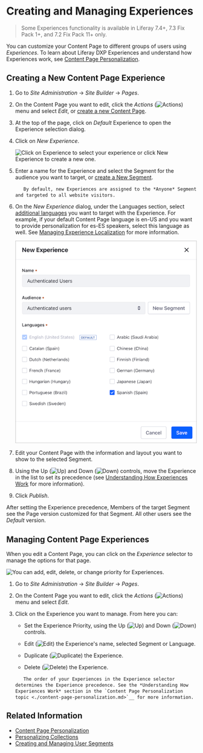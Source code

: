 # Creating and Managing Experiences

> Some Experiences functionality is available in Liferay 7.4+, 7.3 Fix Pack 1+, and 7.2 Fix Pack 11+ only.

You can customize your Content Page to different groups of users using *Experiences*. To learn about Liferay DXP Experiences and understand how Experiences work, see [Content Page Personalization](./content-page-personalization.md).

## Creating a New Content Page Experience

1. Go to *Site Administration* &rarr; *Site Builder* &rarr; *Pages*.

2. On the Content Page you want to edit, click the *Actions* (![Actions](../../../images/icon-actions.png)) menu and select *Edit*, or [create a new Content Page](../../creating-pages/building-and-managing-content-pages/building-content-pages.md).

3. At the top of the page, click on *Default* Experience to open the Experience selection dialog.

4. Click on *New Experience*.

    ![Click on Experience to select your experience or click New Experience to create a new one.](./content-page-personalization/images/01.png)

5. Enter a name for the Experience and select the Segment for the audience you want to target, or [create a New Segment](../segmentation/creating-and-managing-user-segments.md).

    ```note::
       By default, new Experiences are assigned to the *Anyone* Segment and targeted to all website visitors.
    ```

1. On the *New Experience* dialog, under the Languages section, select [additional languages](./content-page-personalization.md#managing-experience-localization) you want to target with the Experience. For example, if your default Content Page language is en-US and you want to provide personalization for es-ES speakers, select this language as well. See [Managing Experience Localization](./content-page-personalization.md#managing-experience-localization) for more information.

    ![Select an existing Segment for the Experience and, opitonally, an additional language](./content-page-personalization/images/02.png)

6. Edit your Content Page with the information and layout you want to show to the selected Segment.

7. Using the Up (![Up](../../../images/icon-angle-up.png)) and Down (![Down](../../../images/icon-angle-down.png)) controls, move the Experience in the list to set its precedence (see [Understanding How Experiences Work](#understanding-how-experiences-work) for more information).

8. Click *Publish*.

After setting the Experience precedence, Members of the target Segment see the Page version customized for that Segment. All other users see the *Default* version.

## Managing Content Page Experiences

When you edit a Content Page, you can click on the *Experience* selector to manage the options for that page.

![You can add, edit, delete, or change priority for Experiences.](./content-page-personalization/images/04.png)

1. Go to *Site Administration* &rarr; *Site Builder* &rarr; *Pages*.

2. On the Content Page you want to edit, click the *Actions* (![Actions](../../../images/icon-actions.png)) menu and select *Edit*.

3. Click on the Experience you want to manage. From here you can:

   - Set the Experience Priority, using the Up (![Up](../../../images/icon-angle-up.png)) and Down (![Down](../../../images/icon-angle-down.png)) controls.

   - Edit (![Edit](../../../images/icon-edit.png)) the Experience's name, selected Segment or Language.

   - Duplicate (![Duplicate](../../../images/icon-copy.png)) the Experience.

   - Delete (![Delete](../../../images/icon-delete.png)) the Experience.

    ```important::
       The order of your Experiences in the Experience selector determines the Experience precedence. See the *Understanding How Experiences Work* section in the `Content Page Personalization topic <./content-page-personalization.md>`__ for more information.
    ```

## Related Information

- [Content Page Personalization](./content-page-personalization.md)
- [Personalizing Collections](./personalizing-collections.md)
- [Creating and Managing User Segments](../segmentation/creating-and-managing-user-segments.md)
